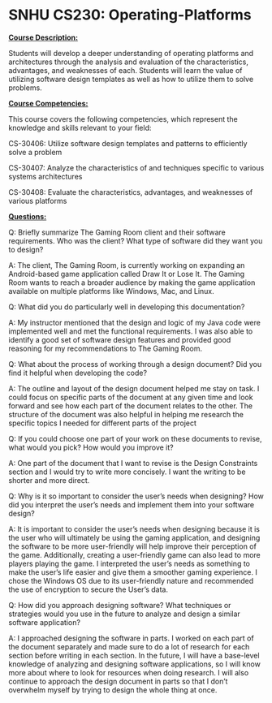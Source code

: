 # SNHU CS230: Operating-Platforms
<ins>**Course Description:**<ins>

Students will develop a deeper understanding of operating platforms and architectures through the analysis and evaluation of the characteristics, advantages, and weaknesses of each. Students will learn the value of utilizing software design templates as well as how to utilize them to solve problems.

<ins>**Course Competencies:**<ins>

This course covers the following competencies, which represent the knowledge and skills relevant to your field:

CS-30406: Utilize software design templates and patterns to efficiently solve a problem

CS-30407: Analyze the characteristics of and techniques specific to various systems architectures

CS-30408: Evaluate the characteristics, advantages, and weaknesses of various platforms

<ins>**Questions:**<ins>

Q: Briefly summarize The Gaming Room client and their software requirements. Who was the client? What type of software did they want you to design?

A: The client, The Gaming Room, is currently working on expanding an Android-based game application called Draw It or Lose It. The Gaming Room wants to reach a broader audience by making the game application available on multiple platforms like Windows, Mac, and Linux.

Q: What did you do particularly well in developing this documentation?

A: My instructor mentioned that the design and logic of my Java code were implemented well and met the functional requirements. I was also able to identify a good set of software design features and provided good reasoning for my recommendations to The Gaming Room. 

Q: What about the process of working through a design document? Did you find it helpful when developing the code?

A: The outline and layout of the design document helped me stay on task. I could focus on specific parts of the document at any given time and look forward and see how each part of the document relates to the other. The structure of the document was also helpful in helping me research the specific topics I needed for different parts of the project

Q: If you could choose one part of your work on these documents to revise, what would you pick? How would you improve it?

A: One part of the document that I want to revise is the Design Constraints section and I would try to write more concisely. I want the writing to be shorter and more direct.

Q: Why is it so important to consider the user’s needs when designing? How did you interpret the user’s needs and implement them into your software design? 

A: It is important to consider the user’s needs when designing because it is the user who will ultimately be using the gaming application, and designing the software to be more user-friendly will help improve their perception of the game. Additionally, creating a user-friendly game can also lead to more players playing the game. I interpreted the user’s needs as something to make the user’s life easier and give them a smoother gaming experience. I chose the Windows OS due to its user-friendly nature and recommended the use of encryption to secure the User’s data.

Q: How did you approach designing software? What techniques or strategies would you use in the future to analyze and design a similar software application?

A: I approached designing the software in parts. I worked on each part of the document separately and made sure to do a lot of research for each section before writing in each section. In the future, I will have a base-level knowledge of analyzing and designing software applications, so I will know more about where to look for resources when doing research. I will also continue to approach the design document in parts so that I don’t overwhelm myself by trying to design the whole thing at once.
